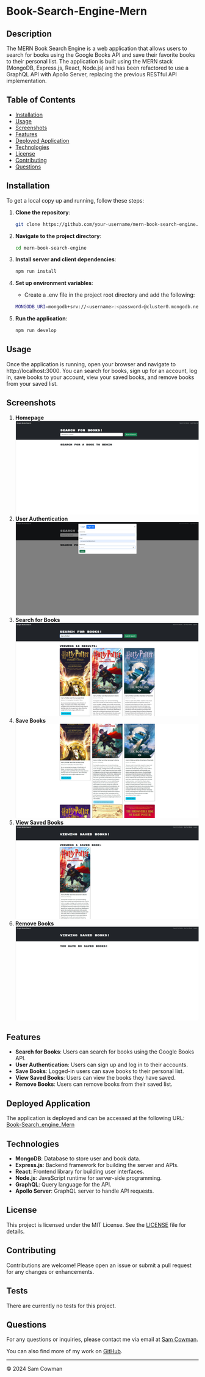 # Book-Search-Engine-Mern

## Description

The MERN Book Search Engine is a web application that allows users to search for books using the Google Books API and save their favorite books to their personal list. The application is built using the MERN stack (MongoDB, Express.js, React, Node.js) and has been refactored to use a GraphQL API with Apollo Server, replacing the previous RESTful API implementation.

## Table of Contents

- [Installation](#installation)
- [Usage](#usage)
- [Screenshots](#screenshots)
- [Features](#features)
- [Deployed Application](#deployed-application)
- [Technologies](#technologies)
- [License](#license)
- [Contributing](#contributing)
- [Questions](#questions)

## Installation

To get a local copy up and running, follow these steps:

1. **Clone the repository**:
   ```sh
   git clone https://github.com/your-username/mern-book-search-engine.git
   ```

2. **Navigate to the project directory**:
    ```sh
    cd mern-book-search-engine
    ```
3. **Install server and client dependencies**:
    ```sh
    npm run install
    ```
4. **Set up environment variables**:
    * Create a .env file in the project root directory and add the following:
    ```sh
    MONGODB_URI=mongodb+srv://<username>:<password>@cluster0.mongodb.net/googlebooks?retryWrites=true&w=majority
    ```
5. **Run the application**:
    ```sh
    npm run develop
    ```

## Usage
Once the application is running, open your browser and navigate to http://localhost:3000. You can search for books, sign up for an account, log in, save books to your account, view your saved books, and remove books from your saved list.

## Screenshots

1. **Homepage**
![alt text](assets/images/homepage.jpg)
2. **User Authentication**
![alt text](assets/images/user-signup.jpg)
3. **Search for Books**
![alt text](assets/images/searched-books.jpg)
4. **Save Books**
![alt text](assets/images/saved-books.jpg)
5. **View Saved Books**
![alt text](assets/images/view-saved-books.jpg)
6. **Remove Books**
![alt text](assets/images/remove-saved-books.jpg)
## Features
* **Search for Books**: Users can search for books using the Google Books API.
* **User Authentication**: Users can sign up and log in to their accounts.
* **Save Books**: Logged-in users can save books to their personal list.
* **View Saved Books**: Users can view the books they have saved.
* **Remove Books**: Users can remove books from their saved list.

## Deployed Application
The application is deployed and can be accessed at the following URL: [Book-Search_engine_Mern](https://book-search-engine-mern-uypu.onrender.com/)

## Technologies
* **MongoDB**: Database to store user and book data.
* **Express.js**: Backend framework for building the server and APIs.
* **React**: Frontend library for building user interfaces.
* **Node.js**: JavaScript runtime for server-side programming.
* **GraphQL**: Query language for the API.
* **Apollo Server**: GraphQL server to handle API requests.

## License

This project is licensed under the MIT License. See the [LICENSE](LICENSE) file for details.

## Contributing

Contributions are welcome! Please open an issue or submit a pull request for any changes or enhancements.

## Tests

There are currently no tests for this project.

## Questions

For any questions or inquiries, please contact me via email at [Sam Cowman](sam.p.cowman@gmail.com).

You can also find more of my work on [GitHub](https://github.com/Sam-Cowman).

---

© 2024 Sam Cowman
